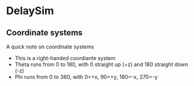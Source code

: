 # DelaySim

## Coordinate systems
A quick note on coordinate systems
- This is a right-handed coordiante system
- Theta runs from 0 to 180, with 0 straight up (+z) and 180 straight down (-z)
- Phi runs from 0 to 360, with 0=+x, 90=+y, 180=-x, 270=-y